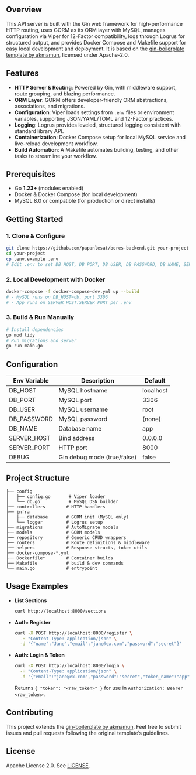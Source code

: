 ## Overview  
This API server is built with the Gin web framework for high-performance HTTP routing, uses GORM as its ORM layer with MySQL, manages configuration via Viper for 12-Factor compatibility, logs through Logrus for structured output, and provides Docker Compose and Makefile support for easy local development and deployment. It is based on the [gin-boilerplate template by akmamun](https://github.com/akmamun/gin-boilerplate), licensed under Apache-2.0.  

## Features  
- **HTTP Server & Routing**: Powered by Gin, with middleware support, route grouping, and blazing performance.  
- **ORM Layer**: GORM offers developer-friendly ORM abstractions, associations, and migrations.  
- **Configuration**: Viper loads settings from `.env` files or environment variables, supporting JSON/YAML/TOML and 12-Factor practices.  
- **Logging**: Logrus provides leveled, structured logging consistent with standard library API.  
- **Containerization**: Docker Compose setup for local MySQL service and live-reload development workflow.  
- **Build Automation**: A Makefile automates building, testing, and other tasks to streamline your workflow.  

## Prerequisites  
- Go **1.23+** (modules enabled)  
- Docker & Docker Compose (for local development)
- MySQL 8.0 or compatible (for production or direct installs)  

## Getting Started  

### 1. Clone & Configure  
```bash
git clone https://github.com/papanlesat/beres-backend.git your-project
cd your-project
cp .env.example .env
# Edit .env to set DB_HOST, DB_PORT, DB_USER, DB_PASSWORD, DB_NAME, SERVER_HOST, SERVER_PORT, DEBUG
```

### 2. Local Development with Docker  
```bash
docker-compose -f docker-compose-dev.yml up --build
# - MySQL runs on DB_HOST=db, port 3306
# - App runs on SERVER_HOST:SERVER_PORT per .env
```

### 3. Build & Run Manually  
```bash
# Install dependencies
go mod tidy
# Run migrations and server
go run main.go
```

## Configuration  
| Env Variable      | Description                           | Default  |
|-------------------|---------------------------------------|----------|
| DB_HOST           | MySQL hostname                        | localhost|
| DB_PORT           | MySQL port                            | 3306     |
| DB_USER           | MySQL username                        | root     |
| DB_PASSWORD       | MySQL password                        | (none)   |
| DB_NAME           | Database name                         | app      |
| SERVER_HOST       | Bind address                          | 0.0.0.0  |
| SERVER_PORT       | HTTP port                             | 8000     |
| DEBUG             | Gin debug mode (true/false)           | false    |

## Project Structure  
```
├── config
│   ├── config.go       # Viper loader
│   └── db.go           # MySQL DSN builder
├── controllers        # HTTP handlers
├── infra
│   ├── database       # GORM init (MySQL only)
│   └── logger         # Logrus setup
├── migrations         # AutoMigrate models
├── models             # GORM models
├── repository         # Generic CRUD wrappers
├── routers            # Route definitions & middleware
├── helpers            # Response structs, token utils
├── docker-compose-*.yml
├── Dockerfile*        # Container builds
├── Makefile           # build & dev commands
└── main.go            # entrypoint
```

## Usage Examples  
- **List Sections**  
  ```bash
  curl http://localhost:8000/sections
  ```  
- **Auth: Register**  
  ```bash
  curl -X POST http://localhost:8000/register \
    -H "Content-Type: application/json" \
    -d '{"name":"Jane","email":"jane@ex.com","password":"secret"}'
  ```  
- **Auth: Login & Token**  
  ```bash
  curl -X POST http://localhost:8000/login \
    -H "Content-Type: application/json" \
    -d '{"email":"jane@ex.com","password":"secret","token_name":"app"}'
  ```  
  Returns `{ "token": "<raw_token>" }` for use in `Authorization: Bearer <raw_token>`.  

## Contributing  
This project extends the [gin-boilerplate by akmamun](https://github.com/akmamun/gin-boilerplate). Feel free to submit issues and pull requests following the original template’s guidelines.

## License  
Apache License 2.0. See [LICENSE](LICENSE).
